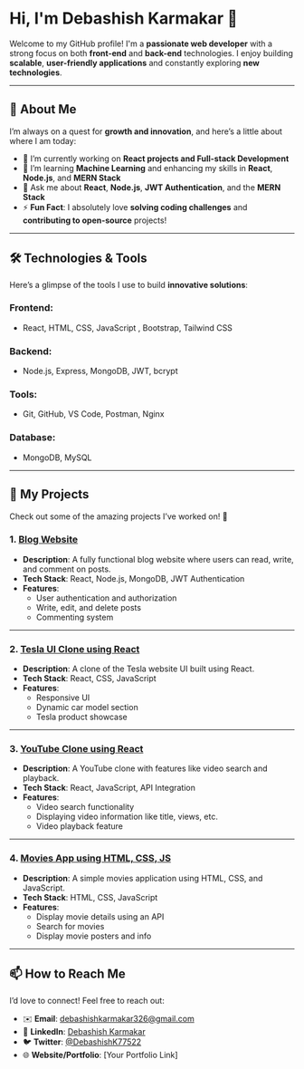 # Hi, I'm **Debashish Karmakar** 👋

Welcome to my GitHub profile! I'm a **passionate web developer** with a strong focus on both **front-end** and **back-end** technologies. I enjoy building **scalable**, **user-friendly applications** and constantly exploring **new technologies**.

---

## 🚀 About Me

I’m always on a quest for **growth and innovation**, and here’s a little about where I am today:

- 🔭 I’m currently working on **React projects and Full-stack Development**
- 🌱 I’m learning **Machine Learning** and enhancing my skills in **React**, **Node.js**, and **MERN Stack**
- 💬 Ask me about **React**, **Node.js**, **JWT Authentication**, and the **MERN Stack**
- ⚡ **Fun Fact**: I absolutely love **solving coding challenges** and **contributing to open-source** projects!

---

## 🛠️ Technologies & Tools

Here’s a glimpse of the tools I use to build **innovative solutions**:

### **Frontend:**
- React, HTML, CSS, JavaScript , Bootstrap, Tailwind CSS

### **Backend:**
- Node.js, Express, MongoDB, JWT, bcrypt

### **Tools:**
- Git, GitHub, VS Code, Postman, Nginx

### **Database:**
- MongoDB, MySQL



---

## 📂 My Projects

Check out some of the amazing projects I’ve worked on! 🚀

### 1. **[Blog Website](https://github.com/Debashishk68/Blog-website)**

- **Description**: A fully functional blog website where users can read, write, and comment on posts.
- **Tech Stack**: React, Node.js, MongoDB, JWT Authentication
- **Features**:
  - User authentication and authorization
  - Write, edit, and delete posts
  - Commenting system

---

### 2. **[Tesla UI Clone using React](https://github.com/Debashishk68/tesla-ui-clone-using-react)**

- **Description**: A clone of the Tesla website UI built using React.
- **Tech Stack**: React, CSS, JavaScript
- **Features**:
  - Responsive UI
  - Dynamic car model section
  - Tesla product showcase

---

### 3. **[YouTube Clone using React](https://github.com/Debashishk68/Youtube-Clone-using-React)**

- **Description**: A YouTube clone with features like video search and playback.
- **Tech Stack**: React, JavaScript, API Integration
- **Features**:
  - Video search functionality
  - Displaying video information like title, views, etc.
  - Video playback feature

---

### 4. **[Movies App using HTML, CSS, JS](https://github.com/Debashishk68/MoviesApp-using-html-css-js)**

- **Description**: A simple movies application using HTML, CSS, and JavaScript.
- **Tech Stack**: HTML, CSS, JavaScript
- **Features**:
  - Display movie details using an API
  - Search for movies
  - Display movie posters and info

---

## 📫 How to Reach Me

I’d love to connect! Feel free to reach out:

- ✉️ **Email**: [debashishkarmakar326@gmail.com](mailto:debashishkarmakar326@gmail.com)
- 🔗 **LinkedIn**: [Debashish Karmakar](https://www.linkedin.com/in/debashish-karmakar-04b126256/)
- 🐦 **Twitter**: [@DebashishK77522](https://x.com/DebashishK77522)
- 🌐 **Website/Portfolio**: [Your Portfolio Link]
